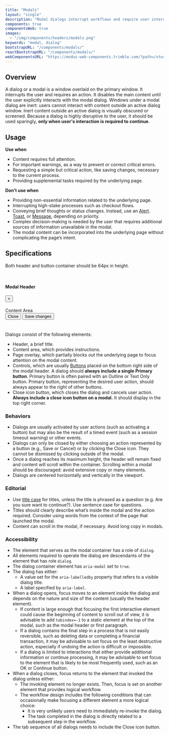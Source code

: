 ```yaml
---
title: "Modals"
layout: "single"
description: "Modal dialogs interrupt workflows and require user interaction."
components: true
componentsWeb: true
images:
  - "/img/components/headers/modals.png"
keywords: "modal, dialog"
bootstrapURL: "/components/modals/"
reactBootstrapURL: "/components/modals/"
webComponentsURL: "https://modus-web-components.trimble.com/?path=/story/components-modal--default"
---
```


## Overview

A dialog or a modal is a window overlaid on the primary window. It interrupts the user and requires an action. It disables the main content until the user explicitly interacts with the modal dialog. Windows under a modal dialog are inert: users cannot interact with content outside an active dialog window. Inert content outside an active dialog is visually obscured or screened. Because a dialog is highly disruptive to the user, it should be used sparingly, **only when user's interaction is required to continue**.

## Usage

**Use when**

- Content requires full attention.
- For important warnings, as a way to prevent or correct critical errors.
- Requesting a simple but critical action, like saving changes, necessary to the current process.
- Providing supplemental tasks required by the underlying page.

**Don’t use when**

- Providing non-essential information related to the underlying page.
- Interrupting high-stake processes such as checkout flows.
- Conveying brief thoughts or status changes. Instead, use an [Alert](/components/web/alerts/). [Toast](/components/web/toasts/), or [Message](/components/web/messages/), depending on priority.
- Complex decision-making is needed by the user that requires additional sources of information unavailable in the modal.
- The modal content can be incorporated into the underlying page without complicating the page’s intent.

## Specifications

Both header and button container should be 64px in height.

<div class="guide-example-block my-3 bg-light pr-n5">
  <div class="guide-content-sample modal-static" style="padding-bottom: 24px;">
    <div class="modal show d-block ml-5 position-relative" tabindex="-1" role="dialog" style="z-index:1">
      <div class="modal-dialog show" role="document">
        <div class="modal-content float-right" style="width: 80%;">
          <div class="modal-header anatomy-display-static" data-anatomy-colors="false" style="padding-top: 17px; padding-bottom: 18px;">
            <h4 class="modal-title">Modal Header</h4>
            <button
              type="button"
              class="close"
              data-dismiss="modal"
              aria-label="Close"
            >
              <span aria-hidden="true">×</span>
            </button>
          </div>
          <div class="modal-body">
            Content Area
          </div>
          <div class="modal-footer anatomy-display-static" data-anatomy-colors="false">
            <button
              type="button"
              class="btn btn-outline-dark justify-self-start"
              data-dismiss="modal"
            >
              Close
            </button>
            <button type="button" class="btn btn-primary">
              Save changes
            </button>
          </div>
        </div>
      </div>
    </div>
  </div>
</div>

Dialogs consist of the following elements:

- Header, a brief title.
- Content area, which provides instructions.
- Page overlay, which partially blocks out the underlying page to focus attention on the modal content.
- Controls, which are usually [Buttons](/components/web/buttons/) placed on the bottom right side of the modal header. A dialog should **always include a single Primary button**. Primary button is often paired with an Outline or Text Only button. Primary button, representing the desired user action, should always appear to the right of other buttons.
- Close icon button, which closes the dialog and cancels user action. **Always include a close icon button on a modal.** It should display in the top right corner.

### Behaviors

- Dialogs are usually activated by user actions (such as activating a button) but may also be the result of a timed event (such as a session timeout warning) or other events.
- Dialogs can only be closed by either choosing an action represented by a button (e.g., Save or Cancel) or by clicking the Close icon. They cannot be dismissed by clicking outside of the modal.
- Once a dialog reaches its maximum height, the header will remain fixed and content will scroll within the container. Scrolling within a modal should be discouraged: avoid extensive copy or many elements.
- Dialogs are centered horizontally and vertically in the viewport.

### Editorial

- Use [title case](/foundations/writing-style/#capitalizations) for titles, unless the title is phrased as a question (e.g. Are you sure want to continue?). Use sentence case for questions.
- Titles should clearly describe what’s inside the modal and the action required. Consider using words from the context of the page that launched the modal.
- Content can scroll in the modal, if necessary. Avoid long copy in modals.

### Accessibility

- The element that serves as the modal container has a role of `dialog`.
- All elements required to operate the dialog are descendants of the element that has role `dialog`.
- The dialog container element has `aria-modal` set to `true`.
- The dialog has either:
  - A value set for the `aria-labelledby` property that refers to a visible dialog title.
  - A label specified by `aria-label`.
- When a dialog opens, focus moves to an element inside the dialog and depends on the nature and size of the content (usually the header element).
  - If content is large enough that focusing the first interactive element could cause the beginning of content to scroll out of view, it is advisable to add `tabindex=-1` to a static element at the top of the modal, such as the modal header or first paragraph.
  - If a dialog contains the final step in a process that is not easily reversible, such as deleting data or completing a financial transaction, it may be advisable to set focus on the least destructive action, especially if undoing the action is difficult or impossible.
  - If a dialog is limited to interactions that either provide additional information or continue processing, it may be advisable to set focus to the element that is likely to be most frequently used, such as an OK or Continue button.
- When a dialog closes, focus returns to the element that invoked the dialog unless either:
  - The invoking element no longer exists. Then, focus is set on another element that provides logical workflow.
  - The workflow design includes the following conditions that can occasionally make focusing a different element a more logical choice:
    - It is very unlikely users need to immediately re-invoke the dialog.
    - The task completed in the dialog is directly related to a subsequent step in the workflow.
- The tab sequence of all dialogs needs to include the Close icon button.
